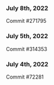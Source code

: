 ### July 8th, 2022

Commit #271795

### July 5th, 2022

Commit #314353


### July 4th, 2022

Commit #72281
